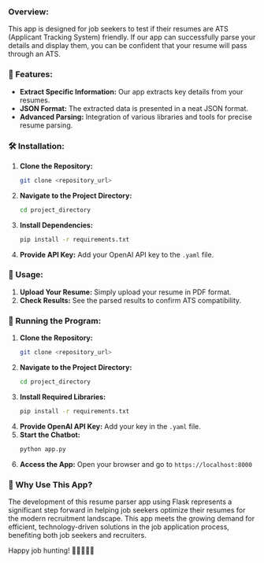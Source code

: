 ### Overview:
This app is designed for job seekers to test if their resumes are ATS (Applicant Tracking System) friendly. If our app can successfully parse your details and display them, you can be confident that your resume will pass through an ATS.

### 🚀 Features:
- **Extract Specific Information:** Our app extracts key details from your resumes.
- **JSON Format:** The extracted data is presented in a neat JSON format.
- **Advanced Parsing:** Integration of various libraries and tools for precise resume parsing.

### 🛠️ Installation:
1. **Clone the Repository:**
   ```sh
   git clone <repository_url>
   ```
2. **Navigate to the Project Directory:**
   ```sh
   cd project_directory
   ```
3. **Install Dependencies:**
   ```sh
   pip install -r requirements.txt
   ```
4. **Provide API Key:** Add your OpenAI API key to the `.yaml` file.

### 📄 Usage:
1. **Upload Your Resume:** Simply upload your resume in PDF format.
2. **Check Results:** See the parsed results to confirm ATS compatibility.

### 🎉 Running the Program:
1. **Clone the Repository:**
   ```sh
   git clone <repository_url>
   ```
2. **Navigate to the Project Directory:**
   ```sh
   cd project_directory
   ```
3. **Install Required Libraries:**
   ```sh
   pip install -r requirements.txt
   ```
4. **Provide OpenAI API Key:** Add your key in the `.yaml` file.
5. **Start the Chatbot:**
   ```sh
   python app.py
   ```
6. **Access the App:** Open your browser and go to `https://localhost:8000`

### 🌟 Why Use This App?
The development of this resume parser app using Flask represents a significant step forward in helping job seekers optimize their resumes for the modern recruitment landscape. This app meets the growing demand for efficient, technology-driven solutions in the job application process, benefiting both job seekers and recruiters.

Happy job hunting! 🌟👩‍💼👨‍💼
